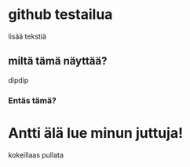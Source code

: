 # github testailua
lisää tekstiä
## miltä tämä näyttää?
dipdip
### Entäs tämä?

# Antti älä lue minun juttuja!

kokeillaas pullata
